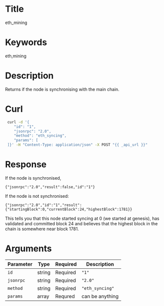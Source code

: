 # Title

eth_mining

# Keywords

eth,mining

# Description

Returns if the node is synchronising with the main chain.

# Curl

```sh
 curl -d '{
    "id": "1",
    "jsonrpc": "2.0",
    "method": "eth_syncing",
    "params": [
 ]}' -H "Content-Type: application/json" -X POST "{{ _api_url }}"
```

# Response

If the node is synchronised,

```
{"jsonrpc":"2.0","result":false,"id":"1"}
```

If the node is not synchronised:

```
{"jsonrpc":"2.0","id":"1","result":{"startingBlock":0,"currentBlock":24,"highestBlock":1781}}
```

This tells you that this node started syncing at 0 (we started at
genesis), has validated and committed block 24 and believes that the
highest block in the chain is somewhere near block 1781.

# Arguments

| Parameter | Type   | Required | Description     |
|-----------|--------|----------|-----------------|
| `id`      | string | Required | `"1"`           |
| `jsonrpc` | string | Required | `"2.0"`         |
| `method`  | string | Required | `"eth_syncing"`  |
| `params`  | array  | Requred  | can be anything |
